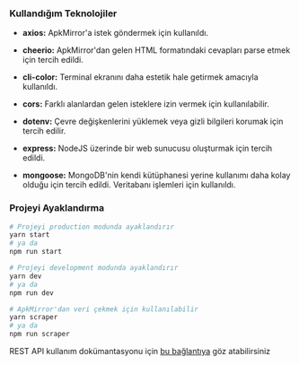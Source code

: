 ### Kullandığım Teknolojiler

-   **axios:** ApkMirror'a istek göndermek için kullanıldı.
-   **cheerio:** ApkMirror'dan gelen HTML formatındaki cevapları parse etmek için tercih edildi.

-   **cli-color:** Terminal ekranını daha estetik hale getirmek amacıyla kullanıldı.

-   **cors:** Farklı alanlardan gelen isteklere izin vermek için kullanılabilir.

-   **dotenv:** Çevre değişkenlerini yüklemek veya gizli bilgileri korumak için tercih edilir.

-   **express:** NodeJS üzerinde bir web sunucusu oluşturmak için tercih edildi.

-   **mongoose:** MongoDB'nin kendi kütüphanesi yerine kullanımı daha kolay olduğu için tercih edildi. Veritabanı işlemleri için kullanıldı.

### Projeyi Ayaklandırma

```bash
# Projeyi production modunda ayaklandırır
yarn start
# ya da
npm run start

# Projeyi development modunda ayaklandırır
yarn dev
# ya da
npm run dev

# ApkMirror'dan veri çekmek için kullanılabilir
yarn scraper
# ya da
npm run scraper
```

REST API kullanım dokümantasyonu için [bu bağlantıya](https://documenter.getpostman.com/view/25987700/2s9YeEarLp) göz atabilirsiniz
